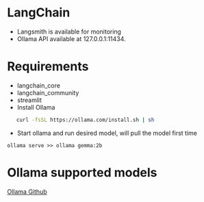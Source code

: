 # LangChain
- Langsmith is available for monitoring
- Ollama API available at 127.0.0.1:11434.

# Requirements
- langchain_core
- langchain_community
- streamlit
- Install Ollama
```bash 
   curl -fsSL https://ollama.com/install.sh | sh
```
- Start ollama and run desired model, will pull the model first time
```
ollama serve >> ollama gemma:2b
```

# Ollama supported models
[Ollama Github](https://github.com/ollama/ollama)